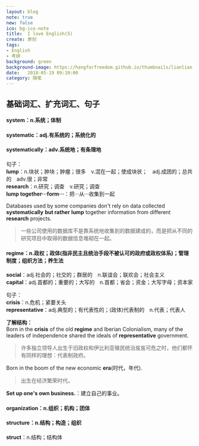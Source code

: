 ```yaml
---
layout: blog
note: true
new: false
ico: bg-ico-note
title:  I love English(5)
create: 原创
tags:
- English
- 考研
background: green
background-image: https://hangforfreedom.github.io/thumbnails/lianlian.jpg
date:   2018-05-19 09:10:00
category: 随笔
---
```


## 基础词汇、扩充词汇、句子

#### **system**：n.系统；体制

#### **systematic**：adj.有系统的；系统化的

#### **systematically**：adv.系统地；有条理地

句子：  
**lump**：n.块状；肿块；肿瘤；很多　v.混在一起；使成块状；　adj.成团的；总共的　adv.很；非常  
**research**：n.研究；调查　v.研究；调查  
**lump together···form···**：把···从···收集到一起  

Databases used by some companies don't rely on data collected **systematically** **but rather** **lump** together information from different **research** projects.

>一些公司使用的数据库不是靠系统地收集到的数据建成的，而是把从不同的研究项目中取得的数据信息堆砌在一起。

#### **regime**：n.政权；政体(指非民主且统治手段不被认可的政府或政权体系)；管理制度；组织方法；养生法

**social**：adj.社会的；社交的；群居的　n.联谊会；联欢会；社会主义  
**capital**：adj.首都的；重要的；大写的　n.首都；省会；资金；大写字母；资本家  

句子：  
**crisis**：n.危机；紧要关头  
**representative**：adj.典型的；有代表性的；(政体)代表制的　n.代表；代表人  

**了解结构：**  
Born in the **crisis** of the old **regime** and Iberian Colonialism, many of the leaders of independence shared the ideals of **representative** government.

>许多独立领导人出生于旧政权和伊比利亚殖民统治岌岌可危之时，他们都怀有同样的理想：代表制政府。

Born in the boom of the new economic **era**(时代，年代).

>出生在经济繁荣时代。

**Set up one's own business.**：建立自己的事业。  

#### **organization**：n.组织；机构；团体

#### **structure**：n.结构；构造；组织  

**struct**：n.结构；结构体